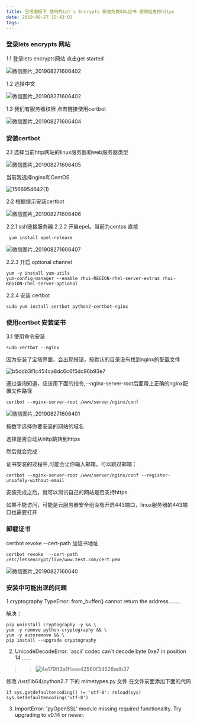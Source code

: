 ```yaml
---
title: 宝塔面板下 使用的Let’s Encrypts 安装免费SSL证书 使网站支持https
date: 2019-08-27 15:43:03
tags:
---
```

### 登录lets encrypts 网站

1.1 登录lets encrypts网站 点击get started

![微信图片_201908271606402](https://image.liqile.top/2019/08/27/726adf05bbfebe562b39720d1f4074b7.png)

1.2 选择中文

![微信图片_201908271606402](https://image.liqile.top/2019/08/27/12b6abd7c606d0b78fc7862258d597c0.png)

1.3 我们有服务器权限 点击链接使用certbot

![微信图片_201908271606404](https://image.liqile.top/2019/08/27/1ec795006ec48c75ecba9665d76ad5d4.png)

### 安装certbot
2.1 选择当前http网站的linux服务器和web服务器类型

![微信图片_201908271606405](https://image.liqile.top/2019/08/27/52471c0ea120bf24dce815a9bae64a89.png)

当前我选择nginx和CentOS

![1566954842(1)](https://image.liqile.top/2019/08/28/f8104bb7cbf2d8329c27b0ccb0a81229.png)


2.2 根据提示安装certbot

![微信图片_201908271606406](https://image.liqile.top/2019/08/27/6cd45f70e2b629384076408358165f0e.png)
 
 2.2.1 ssh链接服务器
 2.2.2 开启epel。当前为centos 直接 
 
````
 yum install epel-release
````

![微信图片_201908271606407](https://image.liqile.top/2019/08/27/59023ed9c73791094972f818423b70ff.png)

2.2.3 开启 optional channel

````
yum -y install yum-utils
yum-config-manager --enable rhui-REGION-rhel-server-extras rhui-REGION-rhel-server-optional
````

2.2.4 安装 certbot

````
sudo yum install certbot python2-certbot-nginx
````


### 使用certbot 安装证书

3.1 使用命令安装
````
sudo certbot --nginx
````

因为安装了宝塔界面，会出现报错，按默认的目录没有找到nginx的配置文件

![b5ddb3f1c454ca8dc6c6f5dc96b93e7](https://image.liqile.top/2019/08/27/8fa02a6eb00e4c82802b3a7d4d23cbc9.png)

通过查询知道，应该用下面的指令,--nginx-server-root后面带上正确的nginx配置文件路径
````
certbot --nginx-server-root /www/server/nginx/conf 

````

![微信图片_201908271606401](https://image.liqile.top/2019/08/27/e23be8f7a9acdad335839e54881d0075.png)

按数字选择你要安装的网站的域名

选择是否自动从http跳转到https

然后就会完成

证书安装的过程中,可能会让你输入邮箱，可以跳过邮箱：

````
certbot --nginx-server-root /www/server/nginx/conf --register-unsafely-without-email
````

安装完成之后，就可以测试自己的网站是否支持https

如果不能访问，可能是云服务器安全组没有开启443端口，linux服务器的443端口也需要打开

###  卸载证书

certbot revoke  --cert-path 加证书地址

````
certbot revoke  --cert-path /etc/letsencrypt/live/www.test.com/cert.pem 
````


![微信图片_20190827160640](https://image.liqile.top/2019/08/27/400422406a0873a45d04413dbbd8ccad.png)


### 安装中可能出现的问题

1.cryptography TypeError: from_buffer() cannot return the address........


解决：

````
pip uninstall cryptography -y && \
yum -y remove python-cryptography && \
yum -y autoremove && \
pip install --upgrade cryptography

````

2. UnicodeDecodeError: 'ascii' codec can`t decode byte 0xe7 in position 14 ......

>>![4e179ff3a1ffaae42560f34528adb37](https://image.liqile.top/2019/08/27/5931014f2dd6a9678d05e037f2bd2afd.png)

 修改 /usr/lib64/python2.7 下的 mimetypes.py 文件 在文件前面添加下面的代码
```` 
if sys.getdefaultencoding() != 'utf-8': reload(sys) sys.setdefaultencoding('utf-8')
````

3. ImportError: 'pyOpenSSL' module missing required functionality. Try upgrading to v0.14 or newer.




